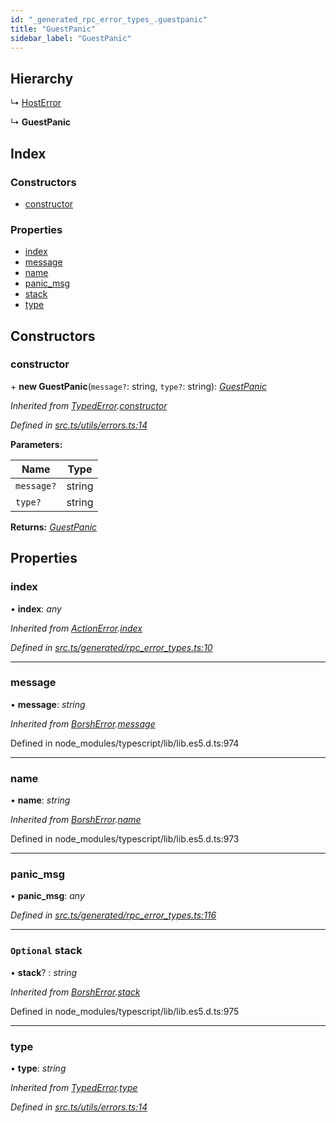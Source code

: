 ```yaml
---
id: "_generated_rpc_error_types_.guestpanic"
title: "GuestPanic"
sidebar_label: "GuestPanic"
---
```


## Hierarchy

  ↳ [HostError](_generated_rpc_error_types_.hosterror.md)

  ↳ **GuestPanic**

## Index

### Constructors

* [constructor](_generated_rpc_error_types_.guestpanic.md#constructor)

### Properties

* [index](_generated_rpc_error_types_.guestpanic.md#index)
* [message](_generated_rpc_error_types_.guestpanic.md#message)
* [name](_generated_rpc_error_types_.guestpanic.md#name)
* [panic_msg](_generated_rpc_error_types_.guestpanic.md#panic_msg)
* [stack](_generated_rpc_error_types_.guestpanic.md#optional-stack)
* [type](_generated_rpc_error_types_.guestpanic.md#type)

## Constructors

###  constructor

\+ **new GuestPanic**(`message?`: string, `type?`: string): *[GuestPanic](_generated_rpc_error_types_.guestpanic.md)*

*Inherited from [TypedError](_utils_errors_.typederror.md).[constructor](_utils_errors_.typederror.md#constructor)*

*Defined in [src.ts/utils/errors.ts:14](https://github.com/nearprotocol/nearlib/blob/bf1ce09/src.ts/utils/errors.ts#L14)*

**Parameters:**

Name | Type |
------ | ------ |
`message?` | string |
`type?` | string |

**Returns:** *[GuestPanic](_generated_rpc_error_types_.guestpanic.md)*

## Properties

###  index

• **index**: *any*

*Inherited from [ActionError](_generated_rpc_error_types_.actionerror.md).[index](_generated_rpc_error_types_.actionerror.md#index)*

*Defined in [src.ts/generated/rpc_error_types.ts:10](https://github.com/nearprotocol/nearlib/blob/bf1ce09/src.ts/generated/rpc_error_types.ts#L10)*

___

###  message

• **message**: *string*

*Inherited from [BorshError](_utils_serialize_.borsherror.md).[message](_utils_serialize_.borsherror.md#message)*

Defined in node_modules/typescript/lib/lib.es5.d.ts:974

___

###  name

• **name**: *string*

*Inherited from [BorshError](_utils_serialize_.borsherror.md).[name](_utils_serialize_.borsherror.md#name)*

Defined in node_modules/typescript/lib/lib.es5.d.ts:973

___

###  panic_msg

• **panic_msg**: *any*

*Defined in [src.ts/generated/rpc_error_types.ts:116](https://github.com/nearprotocol/nearlib/blob/bf1ce09/src.ts/generated/rpc_error_types.ts#L116)*

___

### `Optional` stack

• **stack**? : *string*

*Inherited from [BorshError](_utils_serialize_.borsherror.md).[stack](_utils_serialize_.borsherror.md#optional-stack)*

Defined in node_modules/typescript/lib/lib.es5.d.ts:975

___

###  type

• **type**: *string*

*Inherited from [TypedError](_utils_errors_.typederror.md).[type](_utils_errors_.typederror.md#type)*

*Defined in [src.ts/utils/errors.ts:14](https://github.com/nearprotocol/nearlib/blob/bf1ce09/src.ts/utils/errors.ts#L14)*
